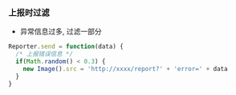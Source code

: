 ### 上报时过滤
* 异常信息过多, 过滤一部分
```js
Reporter.send = function(data) {
  /* 上报错误信息 */
  if(Math.random() < 0.3) {
    new Image().src = 'http://xxxx/report?' + 'error=' + data
  }
}
```
